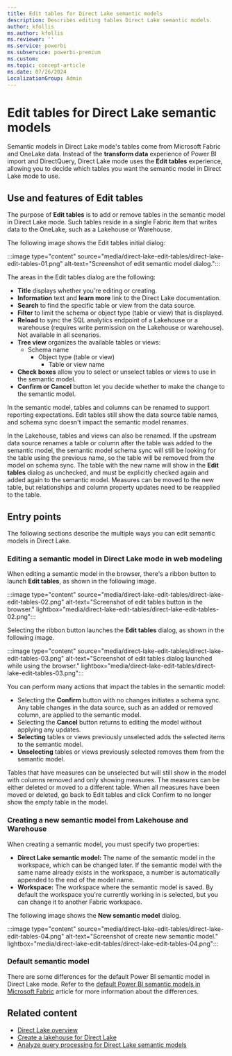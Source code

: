```yaml
---
title: Edit tables for Direct Lake semantic models
description: Describes editing tables Direct Lake semantic models.
author: kfollis
ms.author: kfollis
ms.reviewer: ''
ms.service: powerbi
ms.subservice: powerbi-premium
ms.custom:
ms.topic: concept-article
ms.date: 07/26/2024
LocalizationGroup: Admin
---
```

# Edit tables for Direct Lake semantic models

Semantic models in Direct Lake mode's tables come from Microsoft Fabric and OneLake data. Instead of the **transform data** experience of Power BI import and DirectQuery, Direct Lake mode uses the **Edit tables** experience, allowing you to decide which tables you want the semantic model in Direct Lake mode to use.

## Use and features of Edit tables

The purpose of **Edit tables** is to add or remove tables in the semantic model in Direct Lake mode. Such tables reside in a single Fabric item that writes data to the OneLake, such as a Lakehouse or Warehouse. 

The following image shows the Edit tables initial dialog:

:::image type="content" source="media/direct-lake-edit-tables/direct-lake-edit-tables-01.png" alt-text="Screenshot of edit semantic model dialog.":::

The areas in the Edit tables dialog are the following:

* **Title** displays whether you're editing or creating.
* **Information** text and **learn more** link to the Direct Lake documentation.
* **Search** to find the specific table or view from the data source.
* **Filter** to limit the schema or object type (table or view) that is displayed.
* **Reload** to sync the SQL analytics endpoint of a Lakehouse or a warehouse (requires write permission on the Lakehouse or warehouse). Not available in all scenarios.
* **Tree view** organizes the available tables or views:
    * Schema name
        * Object type (table or view)
            * Table or view name
* **Check boxes** allow you to select or unselect tables or views to use in the semantic model.
* **Confirm or Cancel** button let you decide whether to make the change to the semantic model.


In the semantic model, tables and columns can be renamed to support reporting expectations. Edit tables still show the data source table names, and schema sync doesn't impact the semantic model renames. 

In the Lakehouse, tables and views can also be renamed. If the upstream data source renames a table or column after the table was added to the semantic model, the semantic model schema sync will still be looking for the table using the previous name, so the table will be removed from the model on schema sync. The table with the new name will show in the **Edit tables** dialog as unchecked, and must be explicitly checked again and added again to the semantic model. Measures can be moved to the new table, but relationships and column property updates need to be reapplied to the table. 

## Entry points

The following sections describe the multiple ways you can edit semantic models in Direct Lake. 

### Editing a semantic model in Direct Lake mode in web modeling

When editing a semantic model in the browser, there's a ribbon button to launch **Edit tables**, as shown in the following image. 

:::image type="content" source="media/direct-lake-edit-tables/direct-lake-edit-tables-02.png" alt-text="Screenshot of edit tables button in the browser." lightbox="media/direct-lake-edit-tables/direct-lake-edit-tables-02.png":::

Selecting the ribbon button launches the **Edit tables** dialog, as shown in the following image.

:::image type="content" source="media/direct-lake-edit-tables/direct-lake-edit-tables-03.png" alt-text="Screenshot of edit tables dialog launched while using the browser." lightbox="media/direct-lake-edit-tables/direct-lake-edit-tables-03.png":::

You can perform many actions that impact the tables in the semantic model:

* Selecting the **Confirm** button with no changes initiates a schema sync. Any table changes in the data source, such as an added or removed column, are applied to the semantic model.
* Selecting the **Cancel** button returns to editing the model without applying any updates.
* **Selecting** tables or views previously unselected adds the selected items to the semantic model.
* **Unselecting** tables or views previously selected removes them from the semantic model.

Tables that have measures can be unselected but will still show in the model with columns removed and only showing measures. The measures can be either deleted or moved to a different table. When all measures have been moved or deleted, go back to Edit tables and click Confirm to no longer show the empty table in the model.

### Creating a new semantic model from Lakehouse and Warehouse

When creating a semantic model, you must specify two properties:

* **Direct Lake semantic model:** The name of the semantic model in the workspace, which can be changed later. If the semantic model with the same name already exists in the workspace, a number is automatically appended to the end of the model name.
* **Workspace:** The workspace where the semantic model is saved. By default the workspace you're currently working in is selected, but you can change it to another Fabric workspace.

The following image shows the **New semantic model** dialog.

:::image type="content" source="media/direct-lake-edit-tables/direct-lake-edit-tables-04.png" alt-text="Screenshot of create new semantic model." lightbox="media/direct-lake-edit-tables/direct-lake-edit-tables-04.png":::


### Default semantic model

There are some differences for the default Power BI semantic model in Direct Lake mode. Refer to the [default Power BI semantic models in Microsoft Fabric](/fabric/data-warehouse/semantic-models) article for more information about the differences.


## Related content

- [Direct Lake overview](../fundamentals/direct-lake-overview.md)
- [Create a lakehouse for Direct Lake](direct-lake-create-lakehouse.md)  
- [Analyze query processing for Direct Lake semantic models](direct-lake-analyze-query-processing.md)  
